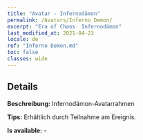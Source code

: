 ```yaml
---
title: "Avatar - Infernodämon"
permalink: /Avatars/Inferno Demon/
excerpt: "Era of Chaos  Infernodämon"
last_modified_at: 2021-04-23
locale: de
ref: "Inferno Demon.md"
toc: false
classes: wide
---
```

## Details

 **Beschreibung:** Infernodämon-Avatarrahmen 

 **Tips:** Erhältlich durch Teilnahme am Ereignis. 

 **Is available:**  - 

